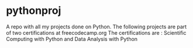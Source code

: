 # pythonproj
A repo with all my projects done on Python.
The following projects are part of two certifications at freecodecamp.org
The certifications are :
Scientific Computing with Python and
Data Analysis with Python
